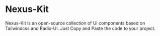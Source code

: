 # Nexus-Kit

Nexus-Kit is an open-source collection of UI components based on Tailwindcss and Radix-UI. Just Copy and Paste the code to your project.
